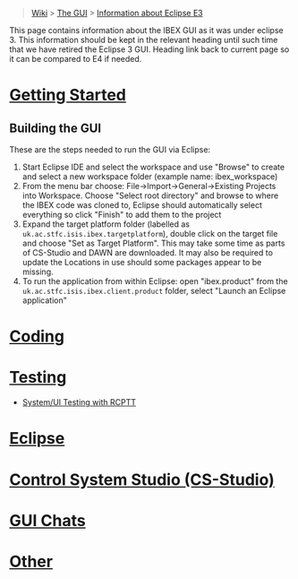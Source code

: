 > [Wiki](Home) > [The GUI](The-GUI) > [Information about Eclipse E3](E3-Dcoumentation)

This page contains information about the IBEX GUI as it was under eclipse 3. This information should be kept in the relevant heading until such time that we have retired the Eclipse 3 GUI. Heading link back to current page so it can be compared to E4 if needed.

# [Getting Started](GUI-Getting-Started)

## Building the GUI

These are the steps needed to run the GUI via Eclipse:

1. Start Eclipse IDE and select the workspace and use "Browse" to create and select a new workspace folder (example name: ibex_workspace)
1. From the menu bar choose: File->Import->General->Existing Projects into Workspace. Choose "Select root directory" and browse to where the IBEX code was cloned to, Eclipse should automatically select everything so click "Finish" to add them to the project
1. Expand the target platform folder (labelled as ``uk.ac.stfc.isis.ibex.targetplatform``), double click on the target file and choose "Set as Target Platform". This may take some time as parts of CS-Studio and DAWN are downloaded. It may also be required to update the Locations in use should some packages appear to be missing.
1. To run the application from within Eclipse: open "ibex.product" from the ``uk.ac.stfc.isis.ibex.client.product`` folder, select "Launch an Eclipse application"

# [Coding](GUI-Coding)
# [Testing](GUI-Testing)
* [System/UI Testing with RCPTT](System-Testing-with-RCPTT)
# [Eclipse](GUI-Eclipse)
# [Control System Studio (CS-Studio)](GUI-CSS)
# [GUI Chats](GUI-Chats)
# [Other](GUI-Other)
